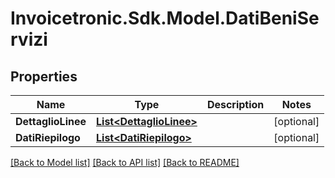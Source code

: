 # Invoicetronic.Sdk.Model.DatiBeniServizi

## Properties

Name | Type | Description | Notes
------------ | ------------- | ------------- | -------------
**DettaglioLinee** | [**List&lt;DettaglioLinee&gt;**](DettaglioLinee.md) |  | [optional] 
**DatiRiepilogo** | [**List&lt;DatiRiepilogo&gt;**](DatiRiepilogo.md) |  | [optional] 

[[Back to Model list]](../README.md#documentation-for-models) [[Back to API list]](../README.md#documentation-for-api-endpoints) [[Back to README]](../README.md)

